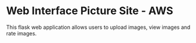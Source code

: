 # Web Interface Picture Site - AWS

This flask web application allows users to upload images, view images and rate images. 


